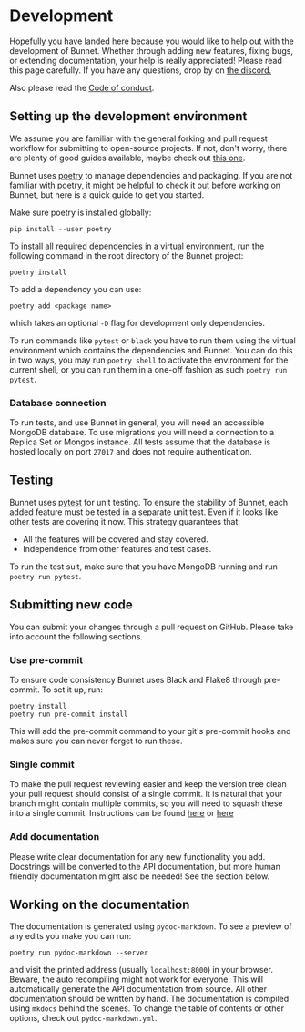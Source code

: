 # Development

Hopefully you have landed here because you would like to help out with the development of Bunnet. Whether through adding new features, fixing bugs, or extending documentation, your help is really appreciated! Please read this page carefully. If you have any questions, drop by on [the discord.](https://discord.com/invite/ZTTnM7rMaz)

Also please read the [Code of conduct](code-of-conduct.md).

## Setting up the development environment

We assume you are familiar with the general forking and pull request workflow for submitting to open-source projects. If not, don't worry, there are plenty of good guides available, maybe check out [this one](https://www.atlassian.com/git/tutorials/comparing-workflows/forking-workflow).

Bunnet uses [poetry](https://python-poetry.org/) to manage dependencies and packaging.
If you are not familiar with poetry, it might be helpful to check it out before working on Bunnet, but here is a quick guide to get you started.

Make sure poetry is installed globally:

```shell
pip install --user poetry 
```

To install all required dependencies in a virtual environment, run the following command in the root directory of the Bunnet project:

```shell
poetry install
```

To add a dependency you can use:

```shell
poetry add <package name>
```

which takes an optional `-D` flag for development only dependencies.

To run commands like `pytest` or `black` you have to run them using the virtual environment which contains the dependencies and Bunnet. You can do this in two ways, you may run `poetry shell` to activate the environment for the current shell, or you can run them in a one-off fashion as such `poetry run pytest`.

### Database connection

To run tests, and use Bunnet in general, you will need an accessible MongoDB database. To use migrations you will need a connection to a Replica Set or Mongos instance. All tests assume that the database is hosted locally on port `27017` and does not require authentication.

## Testing

Bunnet uses [pytest](https://docs.pytest.org) for unit testing. To ensure the stability of Bunnet, each added feature must be tested in a separate unit test. Even if it looks like other tests are covering it now. This strategy guarantees that:

- All the features will be covered and stay covered. 
- Independence from other features and test cases.

To run the test suit, make sure that you have MongoDB running and run `poetry run pytest`.

## Submitting new code

You can submit your changes through a pull request on GitHub. Please take into account the following sections.

### Use pre-commit

To ensure code consistency Bunnet uses Black and Flake8 through pre-commit. To set it up, run:

```shell
poetry install
poetry run pre-commit install
```

This will add the pre-commit command to your git's pre-commit hooks and makes sure you can never forget to run these. 

### Single commit

To make the pull request reviewing easier and keep the version tree clean your pull request should consist of a single commit. 
It is natural that your branch might contain multiple commits, so you will need to squash these into a single commit. Instructions can be found [here](https://www.internalpointers.com/post/squash-commits-into-one-git) or [here](https://medium.com/@slamflipstrom/a-beginners-guide-to-squashing-commits-with-git-rebase-8185cf6e62ec)

### Add documentation

Please write clear documentation for any new functionality you add. Docstrings will be converted to the API documentation, but more human friendly documentation might also be needed! See the section below.

## Working on the documentation

The documentation is generated using `pydoc-markdown`.  To see a preview of any edits you make you can run:

```shell
poetry run pydoc-markdown --server
```

and visit the printed address (usually `localhost:8000`) in your browser. Beware, the auto recompiling might not work for everyone.
This will automatically generate the API documentation from source. All other documentation should be written by hand. The documentation is compiled using `mkdocs` behind the scenes. To change the table of contents or other options, check out `pydoc-markdown.yml`.
